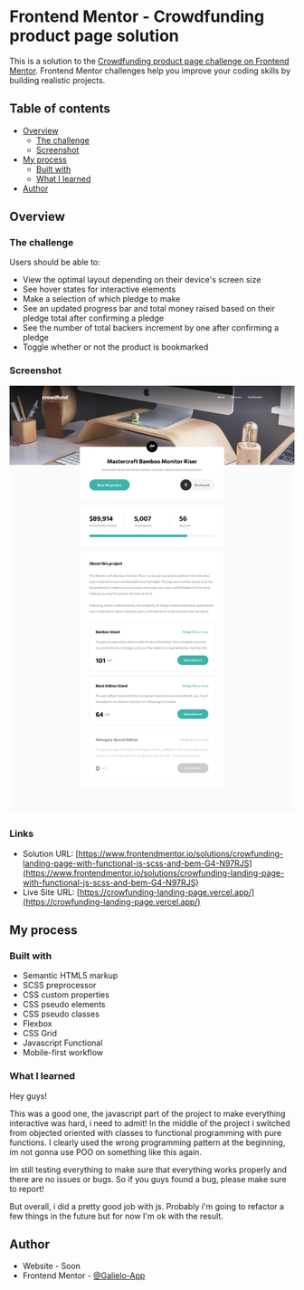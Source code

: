 # Frontend Mentor - Crowdfunding product page solution

This is a solution to the [Crowdfunding product page challenge on Frontend Mentor](https://www.frontendmentor.io/challenges/crowdfunding-product-page-7uvcZe7ZR). Frontend Mentor challenges help you improve your coding skills by building realistic projects.

## Table of contents

- [Overview](#overview)
  - [The challenge](#the-challenge)
  - [Screenshot](#screenshot)
- [My process](#my-process)
  - [Built with](#built-with)
  - [What I learned](#what-i-learned)
- [Author](#author)

## Overview

### The challenge

Users should be able to:

- View the optimal layout depending on their device's screen size
- See hover states for interactive elements
- Make a selection of which pledge to make
- See an updated progress bar and total money raised based on their pledge total after confirming a pledge
- See the number of total backers increment by one after confirming a pledge
- Toggle whether or not the product is bookmarked

### Screenshot

![](./screenshot.jpg)

### Links

- Solution URL: [https://www.frontendmentor.io/solutions/crowfunding-landing-page-with-functional-js-scss-and-bem-G4-N97RJS](https://www.frontendmentor.io/solutions/crowfunding-landing-page-with-functional-js-scss-and-bem-G4-N97RJS)
- Live Site URL: [https://crowfunding-landing-page.vercel.app/](https://crowfunding-landing-page.vercel.app/)

## My process

### Built with

- Semantic HTML5 markup
- SCSS preprocessor
- CSS custom properties
- CSS pseudo elements
- CSS pseudo classes
- Flexbox
- CSS Grid
- Javascript Functional
- Mobile-first workflow

### What I learned

Hey guys!

This was a good one, the javascript part of the project to make everything interactive was hard, i need to admit! In the middle of the project i switched from objected oriented with classes to functional programming with pure functions. I clearly used the wrong programming pattern at the beginning, im not gonna use POO on something like this again.

Im still testing everything to make sure that everything works properly and there are no issues or bugs. So if you guys found a bug, please make sure to report!

But overall, i did a pretty good job with js. Probably i'm going to refactor a few things in the future but for now I'm ok with the result.

## Author

- Website - Soon
- Frontend Mentor - [@Galielo-App](https://www.frontendmentor.io/profile/Galielo-App)

